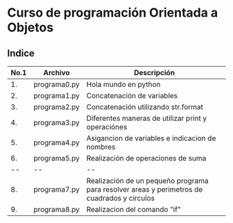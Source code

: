 # Curso de programación Orientada a Objetos

## Indice

|No.1|Archivo|Descripción|
|--|--|--|
|1.|programa0.py|Hola mundo en python|
|2.|programa1.py|Concatenación de variables|
|3.|programa2.py|Concatenación utilizando str.format|
|4.|programa3.py|Diferentes maneras de utilizar print y operaciónes|
|5.|programa4.py|Asigancion de variables e indicacion de nombres|
|6.|programa5.py|Realización de operaciones de suma|
|--|--|--|
|8.|programa7.py|Realización de un pequeño programa para resolver areas y perimetros de cuadrados y circulos|
|9.|programa8.py|Realizacion del comando "if"|
